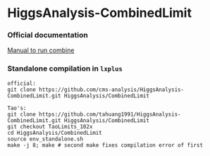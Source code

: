 HiggsAnalysis-CombinedLimit
===========================

### Official documentation

[Manual to run combine](http://cms-analysis.github.io/HiggsAnalysis-CombinedLimit/)

### Standalone compilation in `lxplus`
```
official:
git clone https://github.com/cms-analysis/HiggsAnalysis-CombinedLimit.git HiggsAnalysis/CombinedLimit

Tao's: 
git clone https://github.com/tahuang1991/HiggsAnalysis-CombinedLimit.git HiggsAnalysis/CombinedLimit
git checkout TaoLimits_102x
cd HiggsAnalysis/CombinedLimit
source env_standalone.sh 
make -j 8; make # second make fixes compilation error of first
```
